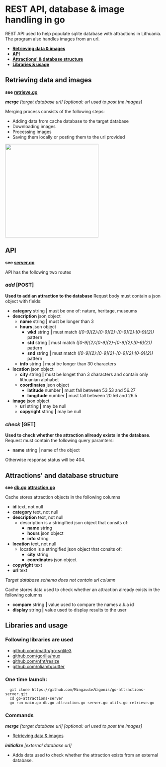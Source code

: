 # REST API, database & image handling in go

REST API used to help populate sqlite database with attractions in Lithuania.
The program also handles images from an url.

 - [**Retrieving data & images**](#retrieving-data-and-images)  
 - [**API**](#api)  
 - [**Attractions' & database structure**](#attractions-and-database-structure)  
 - [**Libraries & usage**](#libraries-and-usage)  
 
## Retrieving data and images

**see** [**retrieve.go**](retrieve.go)

***merge** [target database url] [optional: url used to post the images]*

Merging process consists of the following steps:

 - Adding data from cache database to the target database
 - Downloading images
 - Processing images
 - Saving them locally or posting them to the url provided
 <img src="https://i.imgur.com/LRkWx3T.png" height="300"/>
 
## API

**see** [**server.go**](server.go)

API has the following two routes

 ### *add* [POST]
 **Used to add an attraction to the database**
 Requst body must contain a json object with fields:
 
 - **category** string **|** must be one of: nature, heritage, museums
 - **description** json object
	  - **name** string **|** must be longer than 3 
	  - **hours** json object 
		  - **wkd** string **|** must match *([0-9]{2}:[0-9]{2}-[0-9]{2}:[0-9]{2})* pattern
		  - **std** string **|** must match *([0-9]{2}:[0-9]{2}-[0-9]{2}:[0-9]{2})* pattern
		  - **snd** string **|** must match *([0-9]{2}:[0-9]{2}-[0-9]{2}:[0-9]{2})* pattern
	- **info** string **|** must be longer than 30 characters
- **location** json object
  - **city** string **|** must be longet than 3 characters and contain only lithuanian alphabet
  - **coordinates** json object
    - **latitude** number **|** must fall between 53.53 and 56.27
    - **longitude** number  **|** must fall between 20.56 and 26.5
- **image** json object
  - **url** string **|** may be null
  - **copyright** string **|** may be null

 ### *check* [GET]
 **Used to check whether the attraction allready exists in the database.**
Request must contain the following query paramters:

 - **name** string | name of the object

Otherwise response status will be 404.

 
## Attractions' and database structure

**see** [**db.go**](db.go) [**attraction.go**](attraction.go)

Cache stores attraction objects in the following columns

 - **id** text, not null
 - **category** text, not null
 - **description** text, not null
	 - description is a stringified json object that consits of:
		 - **name** string
		 - **hours** json object
		 - **info** string
 - **location** text, not null
	 - location is a stringified json object that consits of:
		 - **city** string
		 - **coordinates** json object
 - **copyright** text
 - **url** text

*Target database schema does not contain url column*

Cache stores data used to check whether an attraction already exists in the following columns

- **compare** string **|** value used to compare the names a.k.a id
- **display** string **|** value used to display results to the user

## Libraries and usage

### Following libraries are used
 - [github.com/mattn/go-sqlite3](https://github.com/mattn/go-sqlite3)
 - [github.com/gorilla/mux](https://github.com/gorilla/mux)
 - [github.com/nfnt/resize](https://github.com/nfnt/resize)
 - [github.com/oliamb/cutter](https://github.com/oliamb/cutter)
 
### One time launch: 
```
  git clone https://github.com/MingaudasVagonis/go-attractions-server.git
  cd go-attractions-server
  go run main.go db.go attraction.go server.go utils.go retrieve.go
```

### Commands
  ***merge** [target database url] [optional: url used to post the images]*
  - [Retrieving data & images](#retrieving-data-and-images) 
      
  ***initialize** [external database url]*
  - Adds data used to check whether the attraction exists from an external database.
